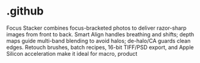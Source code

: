 # .github
Focus Stacker combines focus-bracketed photos to deliver razor-sharp images from front to back. Smart Align handles breathing and shifts; depth maps guide multi-band blending to avoid halos; de-halo/CA guards clean edges. Retouch brushes, batch recipes, 16-bit TIFF/PSD export, and Apple Silicon acceleration make it ideal for macro, product
